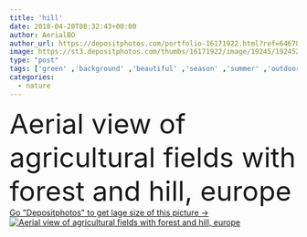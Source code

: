 ```yaml
---
title: 'hill'
date: 2018-04-20T08:32:43+00:00
author: AerialBO
author_url: https://depositphotos.com/portfolio-16171922.html?ref=64678756
image: https://st3.depositphotos.com/thumbs/16171922/image/19245/192452164/api_thumb_450.jpg?forcejpeg=true
type: "post"
tags: ['green' ,'background' ,'beautiful' ,'season' ,'summer' ,'outdoors' ,'scene' ,'nature' ,'environment' ,'rural' ,'plants' ,'floral' ,'natural' ,'crop' ,'harvest' ,'landscape' ,'ecology' ,'agriculture' ,'scenery' ,'eco' ,'harvesting' ,'farming' ,'europe' ,'production' ,'farmland' ,'land' ,'hills' ,'growing' ,'fields' ,'daylight' ,'place' ,'crops' ,'aerial' ,'summertime' ,'planting' ,'High Angle View' ,'top view' ,'bird eye view' ]
categories: 
  - nature
---
```

<div aling="center">
            <font size="60"> Aerial view of agricultural fields with forest and hill, europe</font>   
</div>
<div>
    <a href='https://st3.depositphotos.com/thumbs/16171922/image/19245/192452164/api_thumb_450.jpg?forcejpeg=true?ref=64678756' target=_blank > Go "Depositphotos" to get lage size of this picture ->
        <img href='https://st3.depositphotos.com/thumbs/16171922/image/19245/192452164/api_thumb_450.jpg?forcejpeg=true?ref=64678756' src='https://st3.depositphotos.com/16171922/19245/i/950/depositphotos_192452164-stock-photo-hill.jpg?forcejpeg=true' alt='Aerial view of agricultural fields with forest and hill, europe' >
    </a>
</div>
